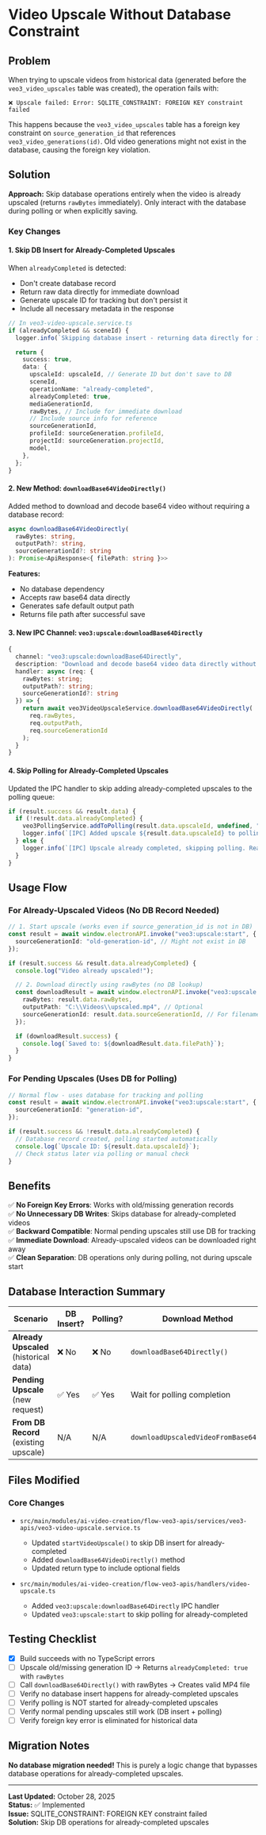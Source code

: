 # Video Upscale Without Database Constraint

## Problem

When trying to upscale videos from historical data (generated before the `veo3_video_upscales` table was created), the operation fails with:

```
❌ Upscale failed: Error: SQLITE_CONSTRAINT: FOREIGN KEY constraint failed
```

This happens because the `veo3_video_upscales` table has a foreign key constraint on `source_generation_id` that references `veo3_video_generations(id)`. Old video generations might not exist in the database, causing the foreign key violation.

## Solution

**Approach:** Skip database operations entirely when the video is already upscaled (returns `rawBytes` immediately). Only interact with the database during polling or when explicitly saving.

### Key Changes

#### 1. **Skip DB Insert for Already-Completed Upscales**

When `alreadyCompleted` is detected:

- Don't create database record
- Return raw data directly for immediate download
- Generate upscale ID for tracking but don't persist it
- Include all necessary metadata in the response

```typescript
// In veo3-video-upscale.service.ts
if (alreadyCompleted && sceneId) {
  logger.info(`Skipping database insert - returning data directly for immediate download`);

  return {
    success: true,
    data: {
      upscaleId: upscaleId, // Generate ID but don't save to DB
      sceneId,
      operationName: "already-completed",
      alreadyCompleted: true,
      mediaGenerationId,
      rawBytes, // Include for immediate download
      // Include source info for reference
      sourceGenerationId,
      profileId: sourceGeneration.profileId,
      projectId: sourceGeneration.projectId,
      model,
    },
  };
}
```

#### 2. **New Method: `downloadBase64VideoDirectly()`**

Added method to download and decode base64 video without requiring a database record:

```typescript
async downloadBase64VideoDirectly(
  rawBytes: string,
  outputPath?: string,
  sourceGenerationId?: string
): Promise<ApiResponse<{ filePath: string }>>
```

**Features:**

- No database dependency
- Accepts raw base64 data directly
- Generates safe default output path
- Returns file path after successful save

#### 3. **New IPC Channel: `veo3:upscale:downloadBase64Directly`**

```typescript
{
  channel: "veo3:upscale:downloadBase64Directly",
  description: "Download and decode base64 video data directly without DB dependency",
  handler: async (req: {
    rawBytes: string;
    outputPath?: string;
    sourceGenerationId?: string
  }) => {
    return await veo3VideoUpscaleService.downloadBase64VideoDirectly(
      req.rawBytes,
      req.outputPath,
      req.sourceGenerationId
    );
  }
}
```

#### 4. **Skip Polling for Already-Completed Upscales**

Updated the IPC handler to skip adding already-completed upscales to the polling queue:

```typescript
if (result.success && result.data) {
  if (!result.data.alreadyCompleted) {
    veo3PollingService.addToPolling(result.data.upscaleId, undefined, "upscale");
    logger.info(`[IPC] Added upscale ${result.data.upscaleId} to polling queue`);
  } else {
    logger.info(`[IPC] Upscale already completed, skipping polling. Ready for immediate download.`);
  }
}
```

## Usage Flow

### For Already-Upscaled Videos (No DB Record Needed)

```typescript
// 1. Start upscale (works even if source_generation_id is not in DB)
const result = await window.electronAPI.invoke("veo3:upscale:start", {
  sourceGenerationId: "old-generation-id", // Might not exist in DB
});

if (result.success && result.data.alreadyCompleted) {
  console.log("Video already upscaled!");

  // 2. Download directly using rawBytes (no DB lookup)
  const downloadResult = await window.electronAPI.invoke("veo3:upscale:downloadBase64Directly", {
    rawBytes: result.data.rawBytes,
    outputPath: "C:\\Videos\\upscaled.mp4", // Optional
    sourceGenerationId: result.data.sourceGenerationId, // For filename
  });

  if (downloadResult.success) {
    console.log(`Saved to: ${downloadResult.data.filePath}`);
  }
}
```

### For Pending Upscales (Uses DB for Polling)

```typescript
// Normal flow - uses database for tracking and polling
const result = await window.electronAPI.invoke("veo3:upscale:start", {
  sourceGenerationId: "generation-id",
});

if (result.success && !result.data.alreadyCompleted) {
  // Database record created, polling started automatically
  console.log(`Upscale ID: ${result.data.upscaleId}`);
  // Check status later via polling or manual check
}
```

## Benefits

✅ **No Foreign Key Errors**: Works with old/missing generation records  
✅ **No Unnecessary DB Writes**: Skips database for already-completed videos  
✅ **Backward Compatible**: Normal pending upscales still use DB for tracking  
✅ **Immediate Download**: Already-upscaled videos can be downloaded right away  
✅ **Clean Separation**: DB operations only during polling, not during upscale start

## Database Interaction Summary

| Scenario                               | DB Insert? | Polling? | Download Method                     |
| -------------------------------------- | ---------- | -------- | ----------------------------------- |
| **Already Upscaled** (historical data) | ❌ No      | ❌ No    | `downloadBase64Directly()`          |
| **Pending Upscale** (new request)      | ✅ Yes     | ✅ Yes   | Wait for polling completion         |
| **From DB Record** (existing upscale)  | N/A        | N/A      | `downloadUpscaledVideoFromBase64()` |

## Files Modified

### Core Changes

- `src/main/modules/ai-video-creation/flow-veo3-apis/services/veo3-apis/veo3-video-upscale.service.ts`

  - Updated `startVideoUpscale()` to skip DB insert for already-completed
  - Added `downloadBase64VideoDirectly()` method
  - Updated return type to include optional fields

- `src/main/modules/ai-video-creation/flow-veo3-apis/handlers/video-upscale.ts`
  - Added `veo3:upscale:downloadBase64Directly` IPC handler
  - Updated `veo3:upscale:start` to skip polling for already-completed

## Testing Checklist

- [x] Build succeeds with no TypeScript errors
- [ ] Upscale old/missing generation ID → Returns `alreadyCompleted: true` with `rawBytes`
- [ ] Call `downloadBase64Directly()` with rawBytes → Creates valid MP4 file
- [ ] Verify no database insert happens for already-completed upscales
- [ ] Verify polling is NOT started for already-completed upscales
- [ ] Verify normal pending upscales still work (DB insert + polling)
- [ ] Verify foreign key error is eliminated for historical data

## Migration Notes

**No database migration needed!** This is purely a logic change that bypasses database operations for already-completed upscales.

---

**Last Updated:** October 28, 2025  
**Status:** ✅ Implemented  
**Issue:** SQLITE_CONSTRAINT: FOREIGN KEY constraint failed  
**Solution:** Skip DB operations for already-completed upscales
